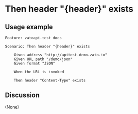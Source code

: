 
Then header "{header}" exists
=============================================================================================================

Usage example
-------------

```
Feature: zatoapi-test docs

Scenario: Then header "{header}" exists

    Given address "http://apitest-demo.zato.io"
    Given URL path "/demo/json"
    Given format "JSON"

    When the URL is invoked

    Then header "Content-Type" exists
```

Discussion
----------

(None)